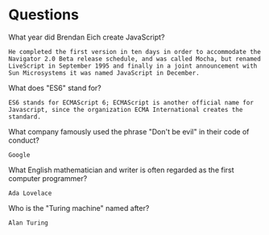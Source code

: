 # Questions

What year did Brendan Eich create JavaScript?

```
He completed the first version in ten days in order to accommodate the Navigator 2.0 Beta release schedule, and was called Mocha, but renamed LiveScript in September 1995 and finally in a joint announcement with Sun Microsystems it was named JavaScript in December.
```

What does "ES6" stand for?

```
ES6 stands for ECMAScript 6; ECMAScript is another official name for Javascript, since the organization ECMA International creates the standard.
```

What company famously used the phrase "Don't be evil" in their code of conduct?

```
Google
```

What English mathematician and writer is often regarded as the first computer programmer?

```
Ada Lovelace
```

Who is the "Turing machine" named after?

```
Alan Turing
```
